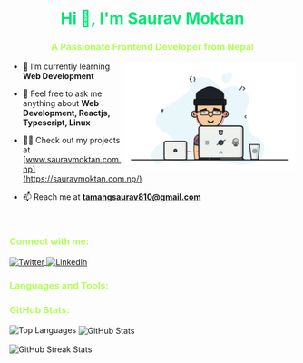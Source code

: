 <h1 align="center" style="color: #00E676;">Hi 👋, I'm Saurav Moktan</h1>
<h3 align="center" style="color: #B2FF59;">A Passionate Frontend Developer from Nepal</h3>

<!-- GIF Animation -->
<img align="right" width="300" src="https://raw.githubusercontent.com/kvssankar/kvssankar/main/programmer.gif" alt="Coding GIF"/>

<!-- About Me Section -->
- 🌱 I’m currently learning **Web Development**
  
- 💬 Feel free to ask me anything about **Web Development, Reactjs, Typescript, Linux**
  
- 👨‍💻 Check out my projects at [www.sauravmoktan.com.np](https://sauravmoktan.com.np/)
  
- 📫 Reach me at **tamangsaurav810@gmail.com**

<br>

<!-- Connect with Me -->
<h3 align="left" style="color: #B2FF59;">Connect with me:</h3>
<p align="left">
  <a href="https://twitter.com/whoami_3f" target="_blank">
    <img align="center" src="https://raw.githubusercontent.com/rahuldkjain/github-profile-readme-generator/master/src/images/icons/Social/twitter.svg" alt="Twitter" height="30" width="40"/>
  </a>
  <a href="https://linkedin.com/in/saurav-moktan" target="_blank">
    <img align="center" src="https://raw.githubusercontent.com/rahuldkjain/github-profile-readme-generator/master/src/images/icons/Social/linked-in-alt.svg" alt="LinkedIn" height="30" width="40"/>
  </a>
</p>

<!-- Languages and Tools Section -->
<h3 align="left" style="color: #B2FF59;">Languages and Tools:</h3>
<p align="left">
  <!-- Add tools as per your code -->
</p>

<!-- GitHub Stats Section -->
<h3 align="left" style="color: #B2FF59;">GitHub Stats:</h3>
<p>
  <img align="left" src="https://github-readme-stats.vercel.app/api/top-langs?username=whoami-3f&show_icons=true&locale=en&layout=compact&theme=dark" alt="Top Languages" />
</p>

<p>&nbsp;<img align="center" src="https://github-readme-stats.vercel.app/api?username=whoami-3f&show_icons=true&locale=en&theme=dark" alt="GitHub Stats" /></p>

<p><img align="center" src="https://github-readme-streak-stats.herokuapp.com/?user=whoami-3f&theme=dark" alt="GitHub Streak Stats" /></p>
